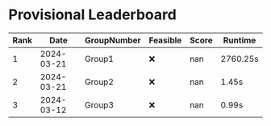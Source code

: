 # Provisional Leaderboard
| Rank | Date | GroupNumber | Feasible | Score | Runtime |
| ------ | ------------ | ------------------- |-------------| ------- | ------- |
| 1 | 2024-03-21 | Group1 | ❌ | nan | 2760.25s |
| 2 | 2024-03-21 | Group2 | ❌ | nan | 1.45s |
| 3 | 2024-03-12 | Group3 | ❌ | nan | 0.99s |

